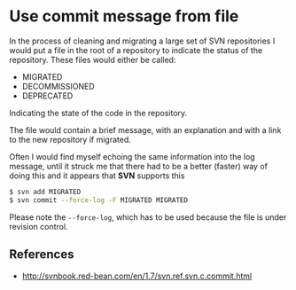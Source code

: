 # Use commit message from file

In the process of cleaning and migrating a large set of SVN repositories I would put a file in the root  of a repository to indicate the status of the repository. These files would either be called:

- MIGRATED
- DECOMMISSIONED
- DEPRECATED

Indicating the state of the code in the repository.

The file would contain a brief message, with an explanation and with a link to the new repository if migrated.

Often I would find myself echoing the same information into the log message, until it struck me that there had to be a better (faster) way of doing this and it appears that **SVN** supports this

```bash
$ svn add MIGRATED
$ svn commit --force-log -F MIGRATED MIGRATED
```

Please note the `--force-log`, which has to be used because the file is under revision control.

## References

- http://svnbook.red-bean.com/en/1.7/svn.ref.svn.c.commit.html
